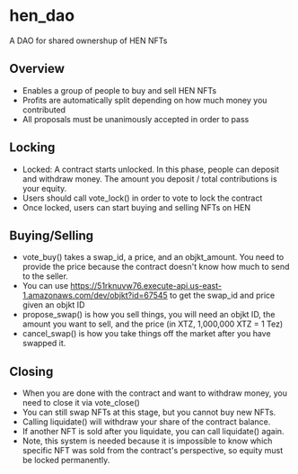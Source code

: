 # hen_dao
A DAO for shared ownershup of HEN NFTs


## Overview
* Enables a group of people to buy and sell HEN NFTs
* Profits are automatically split depending on how much money you contributed
* All proposals must be unanimously accepted in order to pass


## Locking
* Locked: A contract starts unlocked. In this phase, people can deposit and withdraw money. The amount you deposit / total contributions is your equity.
* Users should call vote_lock() in order to vote to lock the contract
* Once locked, users can start buying and selling NFTs on HEN


## Buying/Selling
* vote_buy() takes a swap_id, a price, and an objkt_amount. You need to provide the price because the contract doesn't know how much to send to the seller.
* You can use https://51rknuvw76.execute-api.us-east-1.amazonaws.com/dev/objkt?id=67545 to get the swap_id and price given an objkt ID
* propose_swap() is how you sell things, you will need an objkt ID, the amount you want to sell, and the price (in XTZ, 1,000,000 XTZ = 1 Tez)
* cancel_swap() is how you take things off the market after you have swapped it.


## Closing
* When you are done with the contract and want to withdraw money, you need to close it via vote_close()
* You can still swap NFTs at this stage, but you cannot buy new NFTs.
* Calling liquidate() will withdraw your share of the contract balance.
* If another NFT is sold after you liquidate, you can call liquidate() again.
* Note, this system is needed because it is impossible to know which specific NFT was sold from the contract's perspective, so equity must be locked permanently.
